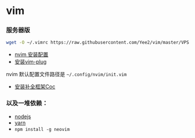 # vim
### 服务器版
```sh
wget -O ~/.vimrc https://raw.githubusercontent.com/Yee2/vim/master/VPS.vim
```
- [nvim 安装配置](https://github.com/neovim/neovim/wiki/Installing-Neovim)
- [安装vim-plug](https://github.com/junegunn/vim-plug/wiki/tutorial)

nvim 默认配置文件路径是 `~/.config/nvim/init.vim`

- [安装补全框架Coc](https://github.com/neoclide/coc.nvim/wiki/Install-coc.nvim)

### 以及一堆依赖：
- [nodejs](https://nodejs.org/zh-cn/download/)
- [yarn](https://yarnpkg.com/zh-Hans/)
- `npm install -g neovim`
